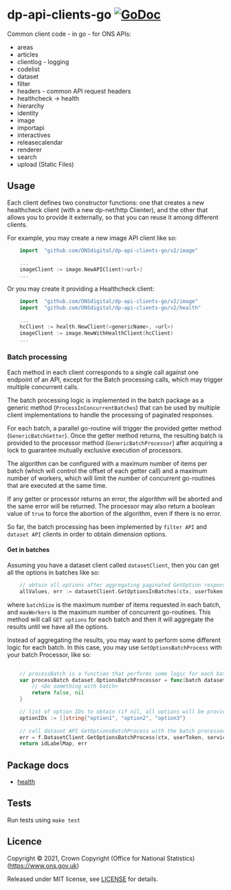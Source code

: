 dp-api-clients-go [![GoDoc](https://godoc.org/github.com/ONSdigital/dp-api-clients-go/v2?status.svg)](https://godoc.org/github.com/ONSdigital/dp-api-clients-go/v2)
=====

Common client code - in go - for ONS APIs:

* areas
* articles
* clientlog - logging
* codelist
* dataset
* filter
* headers - common API request headers
* healthcheck -> health
* hierarchy
* identity
* image
* importapi
* interactives
* releasecalendar
* renderer
* search
* upload (Static Files)

## Usage

Each client defines two constructor functions: one that creates a new healthcheck client (with a new dp-net/http Clienter), and the other that allows you to provide it externally, so that you can reuse it among different clients.

For example, you may create a new image API client like so:
```go
    import  "github.com/ONSdigital/dp-api-clients-go/v2/image"

    ...
    imageClient := image.NewAPIClient(<url>)
    ...
```

Or you may create it providing a Healthcheck client:
```go
    import  "github.com/ONSdigital/dp-api-clients-go/v2/image"
    import  "github.com/ONSdigital/dp-api-clients-go/v2/health"

    ...
    hcClient := health.NewClient(<genericName>, <url>)
    imageClient := image.NewWithHealthClient(hcClient)
    ...
```

### Batch processing

Each method in each client corresponds to a single call against one endpoint of an API, except for the Batch processing calls, which may trigger multiple concurrent calls.

The batch processing logic is implemented in the batch package as a generic method (`ProcessInConcurrentBatches`) that can be used by multiple client implementations to handle the processing of paginated responses.

For each batch, a parallel go-routine will trigger the provided getter method (`GenericBatchGetter`). Once the getter method returns, the resulting batch is provided to the processor method (`GenericBatchProcessor`) after acquiring a lock to guarantee mutually exclusive execution of processors.

The algorithm can be configured with a maximum number of items per batch (which will control the offset of each getter call) and a maximum number of workers, which will limit the number of concurrent go-routines that are executed at the same time.

If any getter or processor returns an error, the algorithm will be aborted and the same error will be returned. The processor may also return a boolean value of `true` to force the abortion of the algorithm, even if there is no error.

So far, the batch processing has been implemented by `filter API` and `dataset API` clients in order to obtain dimension options.

#### Get in batches

Assuming you have a dataset client called `datasetClient`, then you can get all the options in batches like so:

```go
    // obtain all options after aggregating paginated GetOption responses
	allValues, err := datasetClient.GetOptionsInBatches(ctx, userToken, serviceToken, collectionID, datasetID, edition, version, dimensionName, batchSize, maxWorkers)
```

where `batchSize` is the maximum number of items requested in each batch, and `maxWorkers` is the maximum number of concurrent go-routines.
This method will call `GET options` for each batch and then it will aggregate the results until we have all the options.

Instead of aggregating the results, you may want to perform some different logic for each batch. In this case, you may use `GetOptionsBatchProcess` with your batch Processor, like so:

```go
    
    // processBatch is a function that performs some logic for each batch, and has the ability to abort execution if forceAbort is true or an error is returned.
    var processBatch dataset.OptionsBatchProcessor = func(batch dataset.Options) (forceAbort bool, err error) {
        // <Do something with batch>
		return false, nil
    }

    // list of option IDs to obtain (if nil, all options will be provided)
    optionIDs := []string{"option1", "option2", "option3"}
    
	// call dataset API GetOptionsBatchProcess with the batch processor
	err = f.DatasetClient.GetOptionsBatchProcess(ctx, userToken, serviceToken, collectionID, datasetID, edition, version, dimensionName, &optionIDs, processBatch, f.maxDatasetOptions, f.BatchMaxWorkers)
	return idLabelMap, err
```


## Package docs

* [health](health/README.md#health)

## Tests

Run tests using `make test`

## Licence

Copyright ©‎ 2021, Crown Copyright (Office for National Statistics) (https://www.ons.gov.uk)

Released under MIT license, see [LICENSE](LICENSE.md) for details.
